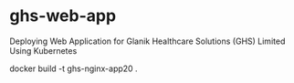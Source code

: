 # ghs-web-app

Deploying Web Application for Glanik Healthcare Solutions  (GHS) Limited Using Kubernetes

docker build -t ghs-nginx-app20 .



